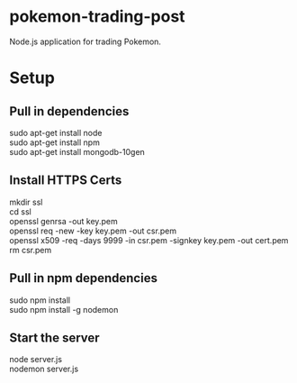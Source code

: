 pokemon-trading-post
====================
Node.js application for trading Pokemon.  

Setup
=====
## Pull in dependencies
sudo apt-get install node  
sudo apt-get install npm  
sudo apt-get install mongodb-10gen  

## Install HTTPS Certs
mkdir ssl  
cd ssl  
openssl genrsa -out key.pem  
openssl req -new -key key.pem -out csr.pem  
openssl x509 -req -days 9999 -in csr.pem -signkey key.pem -out cert.pem  
rm csr.pem  

## Pull in npm dependencies
sudo npm install  
sudo npm install -g nodemon  

## Start the server
node server.js  
nodemon server.js  
